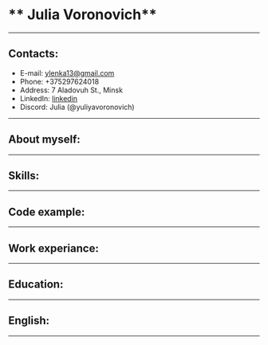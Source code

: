 # ** Julia Voronovich**
----

## Contacts: 
- E-mail: ylenka13@gmail.com
- Phone: +375297624018
- Address: 7 Aladovuh St., Minsk
- LinkedIn: [linkedin](https://www.linkedin.com/in/juliya-varanovich-8a0946118/)
- Discord: Julia (@yuliyavoronovich)

----

## About myself:


----

## Skills:


----

## Code example:

----

## Work experiance:

----

## Education:


----
## English:

----

